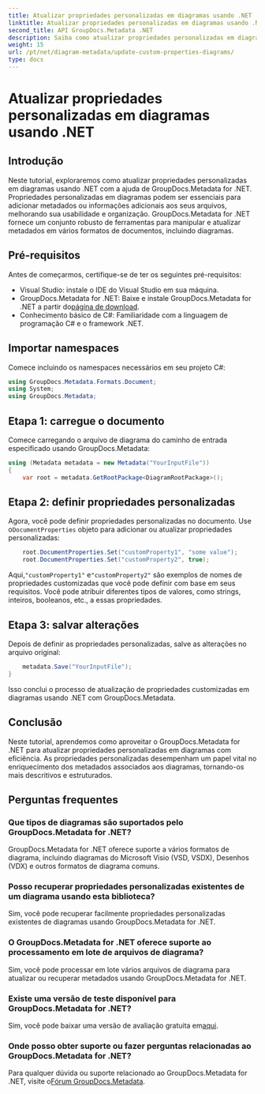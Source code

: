 ```yaml
---
title: Atualizar propriedades personalizadas em diagramas usando .NET
linktitle: Atualizar propriedades personalizadas em diagramas usando .NET
second_title: API GroupDocs.Metadata .NET
description: Saiba como atualizar propriedades personalizadas em diagramas usando .NET com GroupDocs.Metadata for .NET. Aprimore metadados com facilidade.
weight: 15
url: /pt/net/diagram-metadata/update-custom-properties-diagrams/
type: docs
---
```

# Atualizar propriedades personalizadas em diagramas usando .NET

## Introdução
Neste tutorial, exploraremos como atualizar propriedades personalizadas em diagramas usando .NET com a ajuda de GroupDocs.Metadata for .NET. Propriedades personalizadas em diagramas podem ser essenciais para adicionar metadados ou informações adicionais aos seus arquivos, melhorando sua usabilidade e organização. GroupDocs.Metadata for .NET fornece um conjunto robusto de ferramentas para manipular e atualizar metadados em vários formatos de documentos, incluindo diagramas.
## Pré-requisitos
Antes de começarmos, certifique-se de ter os seguintes pré-requisitos:
- Visual Studio: instale o IDE do Visual Studio em sua máquina.
-  GroupDocs.Metadata for .NET: Baixe e instale GroupDocs.Metadata for .NET a partir do[página de download](https://releases.groupdocs.com/metadata/net/).
- Conhecimento básico de C#: Familiaridade com a linguagem de programação C# e o framework .NET.

## Importar namespaces
Comece incluindo os namespaces necessários em seu projeto C#:
```csharp
using GroupDocs.Metadata.Formats.Document;
using System;
using GroupDocs.Metadata;
```
## Etapa 1: carregue o documento
Comece carregando o arquivo de diagrama do caminho de entrada especificado usando GroupDocs.Metadata:
```csharp
using (Metadata metadata = new Metadata("YourInputFile"))
{
    var root = metadata.GetRootPackage<DiagramRootPackage>();
```
## Etapa 2: definir propriedades personalizadas
 Agora, você pode definir propriedades personalizadas no documento. Use o`DocumentProperties` objeto para adicionar ou atualizar propriedades personalizadas:
```csharp
    root.DocumentProperties.Set("customProperty1", "some value");
    root.DocumentProperties.Set("customProperty2", true);
```
 Aqui,`"customProperty1"` e`"customProperty2"` são exemplos de nomes de propriedades customizadas que você pode definir com base em seus requisitos. Você pode atribuir diferentes tipos de valores, como strings, inteiros, booleanos, etc., a essas propriedades.
## Etapa 3: salvar alterações
Depois de definir as propriedades personalizadas, salve as alterações no arquivo original:
```csharp
    metadata.Save("YourInputFile");
}
```
Isso conclui o processo de atualização de propriedades customizadas em diagramas usando .NET com GroupDocs.Metadata.

## Conclusão
Neste tutorial, aprendemos como aproveitar o GroupDocs.Metadata for .NET para atualizar propriedades personalizadas em diagramas com eficiência. As propriedades personalizadas desempenham um papel vital no enriquecimento dos metadados associados aos diagramas, tornando-os mais descritivos e estruturados.

## Perguntas frequentes
### Que tipos de diagramas são suportados pelo GroupDocs.Metadata for .NET?
GroupDocs.Metadata for .NET oferece suporte a vários formatos de diagrama, incluindo diagramas do Microsoft Visio (VSD, VSDX), Desenhos (VDX) e outros formatos de diagrama comuns.
### Posso recuperar propriedades personalizadas existentes de um diagrama usando esta biblioteca?
Sim, você pode recuperar facilmente propriedades personalizadas existentes de diagramas usando GroupDocs.Metadata for .NET.
### O GroupDocs.Metadata for .NET oferece suporte ao processamento em lote de arquivos de diagrama?
Sim, você pode processar em lote vários arquivos de diagrama para atualizar ou recuperar metadados usando GroupDocs.Metadata for .NET.
### Existe uma versão de teste disponível para GroupDocs.Metadata for .NET?
 Sim, você pode baixar uma versão de avaliação gratuita em[aqui](https://releases.groupdocs.com/).
### Onde posso obter suporte ou fazer perguntas relacionadas ao GroupDocs.Metadata for .NET?
 Para qualquer dúvida ou suporte relacionado ao GroupDocs.Metadata for .NET, visite o[Fórum GroupDocs.Metadata](https://forum.groupdocs.com/c/metadata/14).